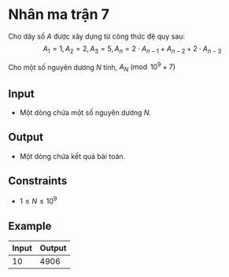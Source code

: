 # Nhân ma trận 7

Cho dãy số $A$ được xây dựng từ công thức đệ quy sau:
$$
A_1=1, A_2=2, A_3=5, A_n=2\cdot A_{n-1}+A_{n-2}+2\cdot A_{n-3}
$$

Cho một số nguyên dương $N$ tính, $A_N\pmod{10^9+7}$

## Input

- Một dòng chứa một số nguyên dương $N$.

## Output

- Một dòng chứa kết quả bài toán.

## Constraints

- $1\le N\le 10^9$

## Example

|Input|Output|
|-|-|
|10|4906|
